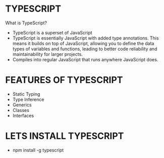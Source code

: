 # TYPESCRIPT
What is TypeScript?
- TypeScript is a superset of JavaScript
- TypeScript is essentially JavaScript with added type annotations. This means it builds on top of JavaScript, allowing you to define the data types of variables and functions, leading to better code reliability and maintainability for larger projects. 
- Compiles into regular JavaScript that runs anywhere JavaScript does.

# FEATURES OF TYPESCRIPT
- Static Typing
- Type Inference
- Generics
- Classes
- Interfaces

# LETS INSTALL TYPESCRIPT 
- npm install -g typescript